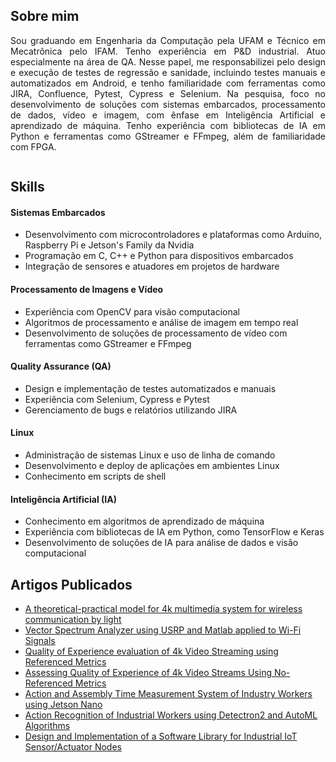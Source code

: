 <!DOCTYPE html>
<html>

<body>

<section id="perfil">
  <div style="display: flex; align-items: center;">
    <div style="text-align: justify;">
      <h2>Sobre mim</h2>
      <p>
        Sou graduando em Engenharia da Computação pela UFAM e Técnico em Mecatrônica pelo IFAM. Tenho experiência em P&D industrial. Atuo especialmente na área de QA. Nesse papel, me responsabilizei pelo design e execução de testes de regressão e sanidade, incluindo testes manuais e automatizados em Android, e tenho familiaridade com ferramentas como JIRA, Confluence, Pytest, Cypress e Selenium. Na pesquisa, foco no desenvolvimento de soluções com sistemas embarcados, processamento de dados, vídeo e imagem, com ênfase em Inteligência Artificial e aprendizado de máquina. Tenho experiência com bibliotecas de IA em Python e ferramentas como GStreamer e FFmpeg, além de familiaridade com FPGA. 
      </p>
    </div>
  </div>
</section>



  <!-- Seção de Tecnologias -->
<section id="skills">
  <h2>Skills</h2>
  
  <!-- Sistemas Embarcados -->
  <h4>Sistemas Embarcados</h4>
  <ul>
    <li>Desenvolvimento com microcontroladores e plataformas como Arduino, Raspberry Pi e Jetson's Family da Nvidia</li>
    <li>Programação em C, C++ e Python para dispositivos embarcados</li>
    <li>Integração de sensores e atuadores em projetos de hardware</li>
  </ul>

  <!-- Processamento de Imagens e Vídeo -->
  <h4>Processamento de Imagens e Vídeo</h4>
  <ul>
    <li>Experiência com OpenCV para visão computacional</li>
    <li>Algoritmos de processamento e análise de imagem em tempo real</li>
    <li>Desenvolvimento de soluções de processamento de vídeo com ferramentas como GStreamer e FFmpeg</li>
  </ul>

  <!-- QA (Quality Assurance) -->
  <h4>Quality Assurance (QA)</h4>
  <ul>
    <li>Design e implementação de testes automatizados e manuais</li>
    <li>Experiência com Selenium, Cypress e Pytest</li>
    <li>Gerenciamento de bugs e relatórios utilizando JIRA</li>
  </ul>

  <!-- Linux -->
  <h4>Linux</h4>
  <ul>
    <li>Administração de sistemas Linux e uso de linha de comando</li>
    <li>Desenvolvimento e deploy de aplicações em ambientes Linux</li>
    <li>Conhecimento em scripts de shell</li>
  </ul>

  <!-- Inteligência Artificial -->
  <h4>Inteligência Artificial (IA)</h4>
  <ul>
    <li>Conhecimento em algoritmos de aprendizado de máquina</li>
    <li>Experiência com bibliotecas de IA em Python, como TensorFlow e Keras</li>
    <li>Desenvolvimento de soluções de IA para análise de dados e visão computacional</li>
  </ul>
</section>


  <!-- Seção de Artigos Publicados -->
  <section id="artigos">
    <h2>Artigos Publicados</h2>
  <ul>
    <li><a href="https://ieeexplore.ieee.org/document/9603251" target="_blank">A theoretical-practical model for 4k multimedia system for wireless communication by light</a></li>
    <li><a href="https://ieeexplore.ieee.org/document/9603175" target="_blank">Vector Spectrum Analyzer using USRP and Matlab applied to Wi-Fi Signals</a></li>
    <li><a href="https://ieeexplore.ieee.org/document/9603104" target="_blank">Quality of Experience evaluation of 4k Video Streaming using Referenced Metrics</a></li>
    <li><a href="https://ieeexplore.ieee.org/document/9602940" target="_blank">Assessing Quality of Experience of 4k Video Streams Using No-Referenced Metrics</a></li>
    <li><a href="https://ieeexplore.ieee.org/document/9869028" target="_blank">Action and Assembly Time Measurement System of Industry Workers using Jetson Nano</a></li>
    <li><a href="https://ieeexplore.ieee.org/document/9869197" target="_blank">Action Recognition of Industrial Workers using Detectron2 and AutoML Algorithms</a></li>
    <li><a href="https://ieeexplore.ieee.org/document/9869233" target="_blank">Design and Implementation of a Software Library for Industrial IoT Sensor/Actuator Nodes</a></li>
  </ul>
  </section>
</body>
</html>
